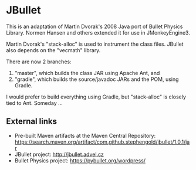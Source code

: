 # JBullet
This is an adaptation of Martin Dvorak's 2008 Java port of Bullet Physics Library. Normen Hansen and others extended it for use in JMonkeyEngine3.

Martin Dvorak's "stack-alloc" is used to instrument the class files.
JBullet also depends on the "vecmath" library.

There are now 2 branches:
1. "master", which builds the class JAR using Apache Ant, and
2. "gradle", which builds the source/javadoc JARs and the POM, using Gradle.

I would prefer to build everything using Gradle, but "stack-alloc" is closely tied to Ant.  Someday ...

## External links
+ Pre-built Maven artifacts at the Maven Central Repository:  https://search.maven.org/artifact/com.github.stephengold/jbullet/1.0.1/jar
+ JBullet project:  http://jbullet.advel.cz
+ Bullet Physics project:  https://pybullet.org/wordpress/
